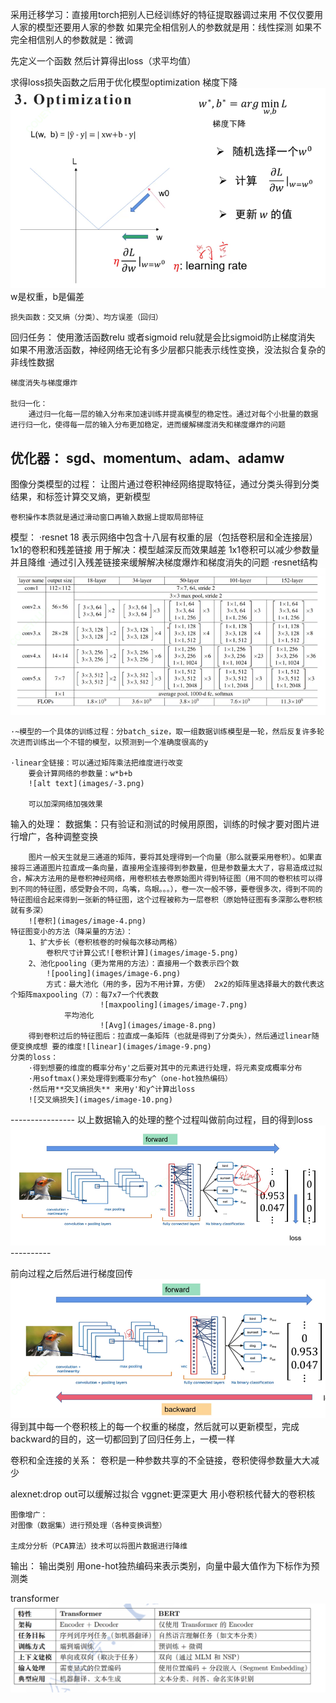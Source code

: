 采用迁移学习：直接用torch把别人已经训练好的特征提取器调过来用
            不仅仅要用人家的模型还要用人家的参数
                如果完全相信别人的参数就是用：线性探测
                如果不完全相信别人的参数就是：微调

先定义一个函数
然后计算得出loss（求平均值）

求得loss损失函数之后用于优化模型optimization
        梯度下降![alt text](images/image-1.png)
    w是权重，b是偏差

    损失函数：交叉熵（分类）、均方误差（回归）

回归任务：
    使用激活函数relu 或者sigmoid     relu就是会比sigmoid防止梯度消失
    如果不用激活函数，神经网络无论有多少层都只能表示线性变换，没法拟合复杂的非线性数据

    梯度消失与梯度爆炸

    批归一化：
        通过归一化每一层的输入分布来加速训练并提高模型的稳定性。通过对每个小批量的数据进行归一化，使得每一层的输入分布更加稳定，进而缓解梯度消失和梯度爆炸的问题    
优化器：
    sgd、momentum、adam、adamw
------------------------------------------
图像分类模型的过程：
    让图片通过卷积神经网络提取特征，通过分类头得到分类结果，和标签计算交叉熵，更新模型

    卷积操作本质就是通过滑动窗口再输入数据上提取局部特征

模型：
    ·resnet 18 表示网络中包含十八层有权重的层（包括卷积层和全连接层）
         1x1的卷积和残差链接    用于解决：模型越深反而效果越差
            1x1卷积可以减少参数量并且降维
        ·通过引入残差链接来缓解解决梯度爆炸和梯度消失的问题
        ·resnet结构![resnet结构](images/image-13.png)
    
    ·~模型的一个具体的训练过程：分batch_size，取一组数据训练模型是一轮，然后反复许多轮次进而训练出一个不错的模型，以预测到一个准确度很高的y

    ·linear全链接：可以通过矩阵乘法把维度进行改变
        要会计算网络的参数量：w*b+b
        ![alt text](images/-3.png)

        可以加深网络加强效果
输入的处理：
    数据集：只有验证和测试的时候用原图，训练的时候才要对图片进行增广，各种调整变换



        图片一般天生就是三通道的矩阵，要将其处理得到一个向量（那么就要采用卷积）。如果直接将三通道图片拉直成一条向量，直接用全连接得到参数量，但是参数量太大了，容易造成过拟合，解决方法用的是卷积神经网络，用卷积核去卷原始图片得到特征图（用不同的卷积核可以得到不同的特征图，感受野会不同，鸟嘴，鸟眼。。。），卷一次一般不够，要卷很多次，得到不同的特征图组合起来得到一张新的特征图，这个过程被称为一层卷积（原始特征图有多深那么卷积核就有多深）
        ![卷积](images/image-4.png)
    特征图变小的方法（降采量的方法）：
        1、扩大步长（卷积核卷的时候每次移动两格）
            卷积尺寸计算公式![卷积计算](images/image-5.png)    
        2、池化pooling（更为常用的方法）：直接用一个数表示四个数
            ![pooling](images/image-6.png)
            方式：最大池化（用的多，因为不用计算，方便） 2x2的矩阵里选择最大的数代表这个矩阵maxpooling（7）：每7x7一个代表数
                        ![maxpooling](images/image-7.png)
                平均池化
                        ![Avg](images/image-8.png)
        得到卷积过后的特征图后：拉直成一条矩阵（也就是得到了分类头），然后通过linear随便变换成想 要的维度![linear](images/image-9.png)
    分类的loss：
        ·得到想要的维度的概率分布y'之后要对其中的元素进行处理，将元素变成概率分布
        ·用softmax()来处理得到概率分布y^（one-hot独热编码）
        ·然后用**交叉熵损失** 来用y'和y^计算出loss
        ![交叉熵损失](images/image-10.png)
----------------  以上数据输入的处理的整个过程叫做前向过程，目的得到loss![forward](images/image-111.png)  ----------

前向过程之后然后进行梯度回传![backward](images/image-112.png)得到其中每一个卷积核上的每一个权重的梯度，然后就可以更新模型，完成backward的目的，这一切都回到了回归任务上，一模一样

卷积和全连接的关系：
    卷积是一种参数共享的不全链接，卷积使得参数量大大减少


alexnet:drop out可以缓解过拟合
vggnet:更深更大 用小卷积核代替大的卷积核







    图像增广：
    对图像（数据集）进行预处理（各种变换调整）
    
    主成分分析（PCA算法）技术可以将图片数据进行降维

输出：
    输出类别 用one-hot独热编码来表示类别，向量中最大值作为下标作为预测类


transformer
    ![alt text](images/image-2.png)